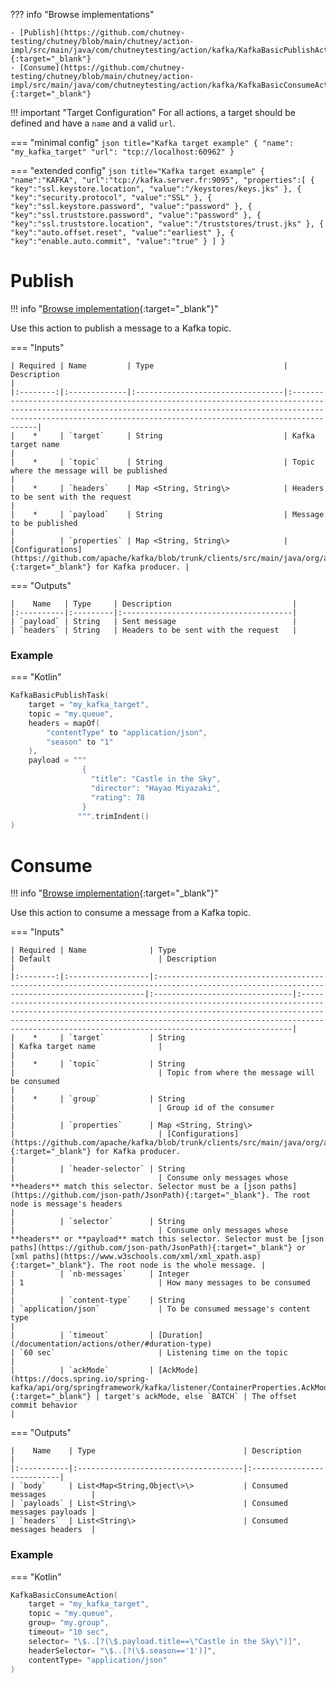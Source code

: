 <!--
  ~ SPDX-FileCopyrightText: 2017-2024 Enedis
  ~
  ~ SPDX-License-Identifier: Apache-2.0
  ~
-->

??? info "Browse implementations"

    - [Publish](https://github.com/chutney-testing/chutney/blob/main/chutney/action-impl/src/main/java/com/chutneytesting/action/kafka/KafkaBasicPublishAction.java){:target="_blank"}
    - [Consume](https://github.com/chutney-testing/chutney/blob/main/chutney/action-impl/src/main/java/com/chutneytesting/action/kafka/KafkaBasicConsumeAction.java){:target="_blank"}

!!! important "Target Configuration"
    For all actions, a target should be defined and have a `name` and a valid `url`.

=== "minimal config"
    ```json title="Kafka target example"
    {
      "name": "my_kafka_target"
      "url": "tcp://localhost:60962"
    }
    ```

=== "extended config"
    ```json title="Kafka target example"
    {
        "name":"KAFKA",
        "url":"tcp://kafka.server.fr:9095",
        "properties":[
            {
            "key":"ssl.keystore.location",
            "value":"/keystores/keys.jks"
            },
            {
            "key":"security.protocol",
            "value":"SSL"
            },
            {
            "key":"ssl.keystore.password",
            "value":"password"
            },
            {
            "key":"ssl.truststore.password",
            "value":"password"
            },
            {
            "key":"ssl.truststore.location",
            "value":"/truststores/trust.jks"
            },
            {
            "key":"auto.offset.reset",
            "value":"earliest"
            },
            {
            "key":"enable.auto.commit",
            "value":"true"
            }
        ]
    }
    ```

# Publish
!!! info "[Browse implementation](https://github.com/chutney-testing/chutney/blob/main/chutney/action-impl/src/main/java/com/chutneytesting/action/kafka/KafkaBasicPublishAction.java){:target="_blank"}"

Use this action to publish a message to a Kafka topic.

=== "Inputs"

    | Required | Name         | Type                             | Description                                                                                                                                                                                                                    |
    |:--------:|:-------------|:---------------------------------|:-------------------------------------------------------------------------------------------------------------------------------------------------------------------------------------------------------------------------------|
    |    *     | `target`     | String                           | Kafka target name                                                                                                                                                                                                              |
    |    *     | `topic`      | String                           | Topic where the message will be published                                                                                                                                                                                      |
    |    *     | `headers`    | Map <String, String\>            | Headers to be sent with the request                                                                                                                                                                                            |
    |    *     | `payload`    | String                           | Message to be published                                                                                                                                                                                                        |
    |          | `properties` | Map <String, String\>            | [Configurations](https://github.com/apache/kafka/blob/trunk/clients/src/main/java/org/apache/kafka/clients/producer/ProducerConfig.java#:~:text=CONFIG%20%3D%20new,TRANSACTIONAL_ID_DOC){:target="_blank"} for Kafka producer. |

=== "Outputs"

    |    Name   | Type     | Description                           |
    |:----------|:---------|:--------------------------------------|
    | `payload` | String   | Sent message                          |
    | `headers` | String   | Headers to be sent with the request   |

### Example

=== "Kotlin"
``` kotlin
KafkaBasicPublishTask(
    target = "my_kafka_target",
    topic = "my.queue",
    headers = mapOf(
        "contentType" to "application/json",
        "season" to "1"
    ),
    payload = """
                {
                  "title": "Castle in the Sky",
                  "director": "Hayao Miyazaki",
                  "rating": 78
                }
               """.trimIndent()
)
```

# Consume
!!! info "[Browse implementation](https://github.com/chutney-testing/chutney/blob/main/chutney/action-impl/src/main/java/com/chutneytesting/action/kafka/KafkaBasicConsumeAction.java){:target="_blank"}"

Use this action to consume a message from a Kafka topic.

=== "Inputs"

    | Required | Name              | Type                                                                                                                                     | Default                        | Description                                                                                                                                                                                                                                                                           |
    |:--------:|:------------------|:-----------------------------------------------------------------------------------------------------------------------------------------|:-------------------------------|:--------------------------------------------------------------------------------------------------------------------------------------------------------------------------------------------------------------------------------------------------------------------------------------|
    |    *     | `target`          | String                                                                                                                                   | Kafka target name              |                                                                                                                                                                                                                                                                                       |
    |    *     | `topic`           | String                                                                                                                                   |                                | Topic from where the message will be consumed                                                                                                                                                                                                                                         |
    |    *     | `group`           | String                                                                                                                                   |                                | Group id of the consumer                                                                                                                                                                                                                                                              |
    |          | `properties`      | Map <String, String\>                                                                                                                    |                                | [Configurations](https://github.com/apache/kafka/blob/trunk/clients/src/main/java/org/apache/kafka/clients/producer/ProducerConfig.java#:~:text=CONFIG%20%3D%20new,TRANSACTIONAL_ID_DOC){:target="_blank"} for Kafka producer.                                                        |
    |          | `header-selector` | String                                                                                                                                   |                                | Consume only messages whose **headers** match this selector. Selector must be a [json paths](https://github.com/json-path/JsonPath){:target="_blank"}. The root node is message's headers                                                                                             |
    |          | `selector`        | String                                                                                                                                   |                                | Consume only messages whose **headers** or **payload** match this selector. Selector must be [json paths](https://github.com/json-path/JsonPath){:target="_blank"} or [xml paths](https://www.w3schools.com/xml/xml_xpath.asp){:target="_blank"}. The root node is the whole message. |
    |          | `nb-messages`     | Integer                                                                                                                                  | 1                              | How many messages to be consumed                                                                                                                                                                                                                                                      |
    |          | `content-type`    | String                                                                                                                                   | `application/json`             | To be consumed message's content type                                                                                                                                                                                                                                                 |
    |          | `timeout`         | [Duration](/documentation/actions/other/#duration-type)                                                                                  | `60 sec`                       | Listening time on the topic                                                                                                                                                                                                                                                           |
    |          | `ackMode`         | [AckMode](https://docs.spring.io/spring-kafka/api/org/springframework/kafka/listener/ContainerProperties.AckMode.html){:target="_blank"} | target's ackMode, else `BATCH` | The offset commit behavior                                                                                                                                                                                                                                                            |

=== "Outputs"

    |    Name    | Type                                 | Description                |
    |:-----------|:-------------------------------------|:---------------------------|
    | `body`     | List<Map<String,Object\>\>           | Consumed messages          |
    | `payloads` | List<String\>                        | Consumed messages payloads |
    | `headers`  | List<String\>                        | Consumed messages headers  |

### Example

=== "Kotlin"
``` kotlin
KafkaBasicConsumeAction(
    target = "my_kafka_target",
    topic = "my.queue",
    group= "my.group",
    timeout= "10 sec",
    selector= "\$..[?(\$.payload.title==\"Castle in the Sky\")]",
    headerSelector= "\$..[?(\$.season=='1')]",
    contentType= "application/json"
)
```
